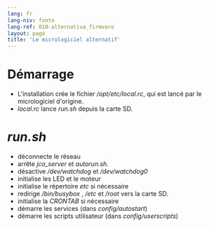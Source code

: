 ```yaml
---
lang: fr
lang-niv: fonto
lang-ref: 010-alternativa_firmvaro
layout: page
title: 'Le micrologiciel alternatif'
---
```


# Démarrage

* L'installation crée le fichier _/opt/etc/local.rc_, qui est lancé par le micrologiciel d'origine.
* _local.rc_ lance _run.sh_ depuis la carte SD.

# _run.sh_

  * déconnecte le réseau
  * arrête _jco_server_ et _autorun.sh_.
  * désactive _/dev/watchdog_ et _/dev/watchdog0_
  * initialise les LED et le moteur
  * initialise le répertoire _etc_ si nécessaire
  * redirige _/bin/busybox_ , _/etc_ et _/root_ vers la carte SD.
  * initialise la _CRONTAB_ si nécessaire
  * démarre les services (dans _config/autostart_)
  * démarre les scripts utilisateur (dans _config/userscripts_)
